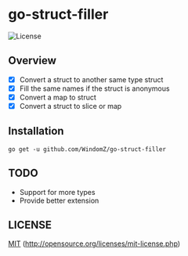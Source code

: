 # go-struct-filler
![License](https://img.shields.io/badge/license-MIT-green.svg)

## Overview

-[x] Convert a struct to another same type struct
-[x] Fill the same names if the struct is anonymous
-[x] Convert a map to struct
-[x] Convert a struct to slice or map

## Installation

```
go get -u github.com/WindomZ/go-struct-filler
```

## TODO

* Support for more types
* Provide better extension

## LICENSE

[MIT](https://github.com/WindomZ/go-struct-filler/blob/master/LICENSE)
(http://opensource.org/licenses/mit-license.php)
